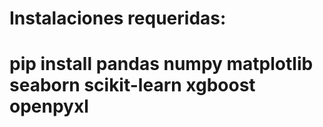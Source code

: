 #  Instalaciones requeridas:
#  pip install pandas numpy matplotlib seaborn scikit-learn xgboost openpyxl
